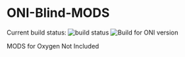# ONI-Blind-MODS
Current build status: ![build status](https://travis-ci.org/Blindfold-Games/ONI-Blind-MODS.svg?branch=ci)
![Build for ONI version](https://img.shields.io/badge/ONI_version-Q1--299745-brightgreen.svg)

MODS for Oxygen Not Included
